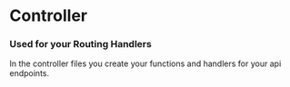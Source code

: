 # Controller 
### Used for your Routing Handlers

In the controller files you create your functions and handlers for your api endpoints. 